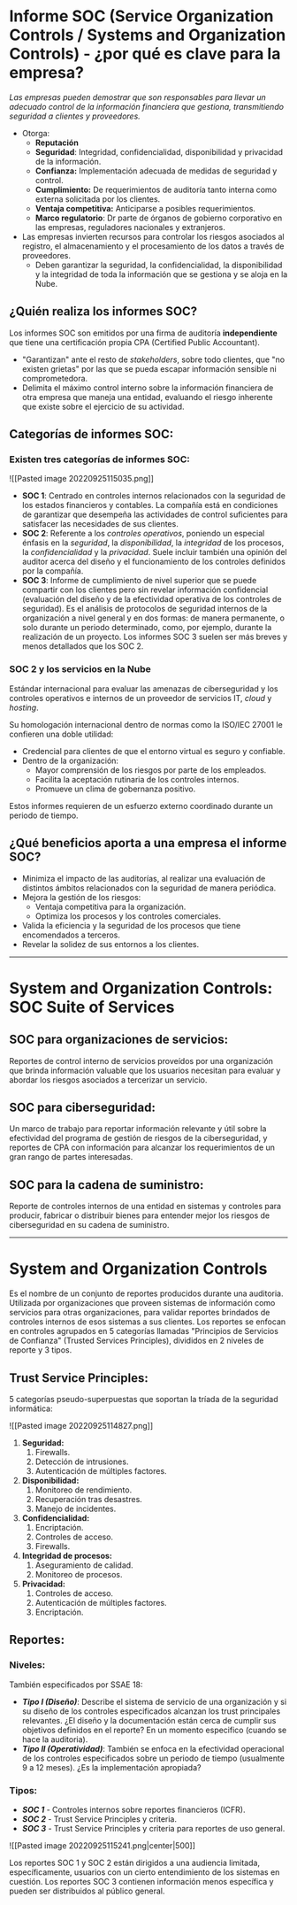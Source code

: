 # Informe SOC (Service Organization Controls / Systems and Organization Controls) - ¿por qué es clave para la empresa?
_Las empresas pueden demostrar que son responsables para llevar un adecuado control de la información financiera que gestiona, transmitiendo seguridad a clientes y proveedores._

- Otorga:
	- **Reputación**
	- **Seguridad**: Integridad, confidencialidad, disponibilidad y privacidad de la información.
	- **Confianza:** Implementación adecuada de medidas de seguridad y control.
	- **Cumplimiento:** De requerimientos de auditoría tanto interna como externa solicitada por los clientes.
	- **Ventaja competitiva:** Anticiparse a posibles requerimientos.
	- **Marco regulatorio**: Dr parte de órganos de gobierno corporativo en las empresas,  reguladores nacionales y extranjeros.
- Las empresas invierten recursos para controlar los riesgos asociados al registro, el almacenamiento y el procesamiento de los datos a través de proveedores.
	- Deben garantizar la seguridad, la confidencialidad, la disponibilidad y la integridad de toda la información que se gestiona y se aloja en la Nube.

## ¿Quién realiza los informes SOC?
Los informes SOC son emitidos por una firma de auditoría **independiente** que tiene una certificación propia CPA (Certified Public Accountant).

- "Garantizan" ante el resto de _stakeholders_, sobre todo clientes, que "no existen grietas" por las que se pueda escapar información sensible ni comprometedora.
- Delimita el máximo control interno sobre la información financiera de otra empresa que maneja una entidad, evaluando el riesgo inherente que existe sobre el ejercicio de su actividad.

## Categorías de informes SOC:
### Existen tres categorías de informes SOC:

![[Pasted image 20220925115035.png]]

- **SOC 1**: Centrado en controles internos relacionados con la seguridad de los estados financieros y contables. La compañía está en condiciones de garantizar que desempeña las actividades de control suficientes para satisfacer las necesidades de sus clientes.
- **SOC 2**: Referente a los _controles operativos_, poniendo un especial énfasis en la _seguridad_, la _disponibilidad_, la _integridad_ de los procesos, la _confidencialidad_ y la _privacidad_. Suele incluir también una opinión del auditor acerca del diseño y el funcionamiento de los controles definidos por la compañía.
- **SOC 3**: Informe de cumplimiento de nivel superior que se puede compartir con los clientes pero sin revelar información confidencial (evaluación del diseño y de la efectividad operativa de los controles de seguridad). Es el análisis de protocolos de seguridad internos de la organización a nivel general y en dos formas: de manera permanente, o solo durante un periodo determinado, como, por ejemplo, durante la realización de un proyecto. Los informes SOC 3 suelen ser más breves y menos detallados que los SOC 2.

### SOC 2 y los servicios en la Nube
Estándar internacional para evaluar las amenazas de ciberseguridad y los controles operativos e internos de un proveedor de servicios IT, _cloud_ y _hosting_.

Su homologación internacional dentro de normas como la ISO/IEC 27001 le confieren una doble utilidad:
- Credencial para clientes de que el entorno virtual es seguro y confiable.
- Dentro de la organización:
	- Mayor comprensión de los riesgos por parte de los empleados.
	- Facilita la aceptación rutinaria de los controles internos.
	- Promueve un clima de gobernanza positivo.

Estos informes requieren de un esfuerzo externo coordinado durante un periodo de tiempo.

## ¿Qué beneficios aporta a una empresa el informe SOC?
- Minimiza el impacto de las auditorías, al realizar una evaluación de distintos ámbitos relacionados con la seguridad de manera periódica.
- Mejora la gestión de los riesgos:
	- Ventaja competitiva para la organización.
	- Optimiza los procesos y los controles comerciales. 
- Valida la eficiencia y la seguridad de los procesos que tiene encomendados a terceros.
- Revelar la solidez de sus entornos a los clientes.

---
# System and Organization Controls: SOC Suite of Services
## SOC para organizaciones de servicios:
Reportes de control interno de servicios proveídos por una organización que brinda información valuable que los usuarios necesitan para evaluar y abordar los riesgos asociados a tercerizar un servicio. 

## SOC para ciberseguridad:
Un marco de trabajo para reportar información relevante y útil sobre la efectividad del programa de gestión de riesgos de la ciberseguridad, y reportes de CPA con información para alcanzar los requerimientos de un gran rango de partes interesadas.

## SOC para la cadena de suministro:
Reporte de controles internos de una entidad en sistemas y controles para producir, fabricar o distribuir bienes para entender mejor los riesgos de ciberseguridad en su cadena de suministro.

---
# System and Organization Controls
Es el nombre de un conjunto de reportes producidos durante una auditoria. Utilizada por organizaciones que proveen sistemas de información como servicios para otras organizaciones, para validar reportes brindados de controles internos de esos sistemas a sus clientes. 
Los reportes se enfocan en controles agrupados en 5 categorías llamadas "Principios de Servicios de Confianza" (Trusted Services Principles), divididos en 2 niveles de reporte y 3 tipos.

## Trust Service Principles:
5 categorías pseudo-superpuestas que soportan la tríada de la seguridad informática:

![[Pasted image 20220925114827.png]]

1. **Seguridad:**
	1. Firewalls.
	2. Detección de intrusiones.
	3. Autenticación de múltiples factores.
2. **Disponibilidad:**
	1. Monitoreo de rendimiento.
	2. Recuperación tras desastres.
	3. Manejo de incidentes.
3. **Confidencialidad:**
	1. Encriptación.
	2. Controles de acceso.
	3. Firewalls.
4. **Integridad de procesos:**
	1. Aseguramiento de calidad.
	2. Monitoreo de procesos.
5. **Privacidad:**
	1. Controles de acceso.
	2. Autenticación de múltiples factores.
	3. Encriptación.

## Reportes:
### Niveles:
También especificados por SSAE 18:
- _**Tipo I (Diseño)**_: Describe el sistema de servicio de una organización y si su diseño de los controles especificados alcanzan los trust principales relevantes. ¿El diseño y la documentación están cerca de cumplir sus objetivos definidos en el reporte? En un momento especifico (cuando se hace la auditoria).
- _**Tipo II (Operatividad)**_: También se enfoca en la efectividad operacional de los controles especificados sobre un periodo de tiempo (usualmente 9 a 12 meses). ¿Es la implementación apropiada?

### Tipos:
- _**SOC 1**_ - Controles internos sobre reportes financieros (ICFR).
- _**SOC 2**_ - Trust Service Principles y criteria.
- _**SOC 3**_ - Trust Service Principles y criteria para reportes de uso general.

![[Pasted image 20220925115241.png|center|500]]

Los reportes SOC 1 y SOC 2 están dirigidos a una audiencia limitada, específicamente, usuarios con un cierto entendimiento de los sistemas en cuestión. Los reportes SOC 3 contienen información menos específica y pueden ser distribuidos al público general.
